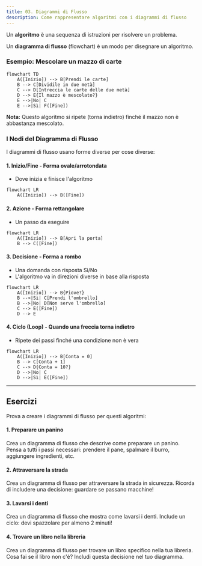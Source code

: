 ```yaml
---
title: 03. Diagrammi di Flusso
description: Come rappresentare algoritmi con i diagrammi di flusso
---
```


Un **algoritmo** è una sequenza di istruzioni per risolvere un problema.

Un **diagramma di flusso** (flowchart) è un modo per disegnare un algoritmo.

### Esempio: Mescolare un mazzo di carte

```mermaid
flowchart TD
    A([Inizio]) --> B[Prendi le carte]
    B --> C[Dividile in due metà]
    C --> D[Intreccia le carte delle due metà]
    D --> E{Il mazzo è mescolato?}
    E -->|No| C
    E -->|Sì| F([Fine])
```

**Nota:** Questo algoritmo si ripete (torna indietro) finché il mazzo non è abbastanza mescolato.

### I Nodi del Diagramma di Flusso

I diagrammi di flusso usano forme diverse per cose diverse:

#### 1. Inizio/Fine - Forma ovale/arrotondata
- Dove inizia e finisce l'algoritmo

```mermaid
flowchart LR
    A([Inizio]) --> B([Fine])
```

#### 2. Azione - Forma rettangolare
- Un passo da eseguire

```mermaid
flowchart LR
    A([Inizio]) --> B[Apri la porta]
    B --> C([Fine])
```

#### 3. Decisione - Forma a rombo
- Una domanda con risposta Sì/No
- L'algoritmo va in direzioni diverse in base alla risposta

```mermaid
flowchart LR
    A([Inizio]) --> B{Piove?}
    B -->|Sì| C[Prendi l'ombrello]
    B -->|No| D[Non serve l'ombrello]
    C --> E([Fine])
    D --> E
```

#### 4. Ciclo (Loop) - Quando una freccia torna indietro
- Ripete dei passi finché una condizione non è vera

```mermaid
flowchart LR
    A([Inizio]) --> B[Conta = 0]
    B --> C[Conta + 1]
    C --> D{Conta = 10?}
    D -->|No| C
    D -->|Sì| E([Fine])
```

---

## Esercizi

Prova a creare i diagrammi di flusso per questi algoritmi:

#### 1. Preparare un panino
Crea un diagramma di flusso che descrive come preparare un panino.
Pensa a tutti i passi necessari: prendere il pane, spalmare il burro, aggiungere ingredienti, etc.

#### 2. Attraversare la strada
Crea un diagramma di flusso per attraversare la strada in sicurezza.
Ricorda di includere una decisione: guardare se passano macchine!

#### 3. Lavarsi i denti
Crea un diagramma di flusso che mostra come lavarsi i denti.
Include un ciclo: devi spazzolare per almeno 2 minuti!

#### 4. Trovare un libro nella libreria
Crea un diagramma di flusso per trovare un libro specifico nella tua libreria.
Cosa fai se il libro non c'è? Includi questa decisione nel tuo diagramma.
